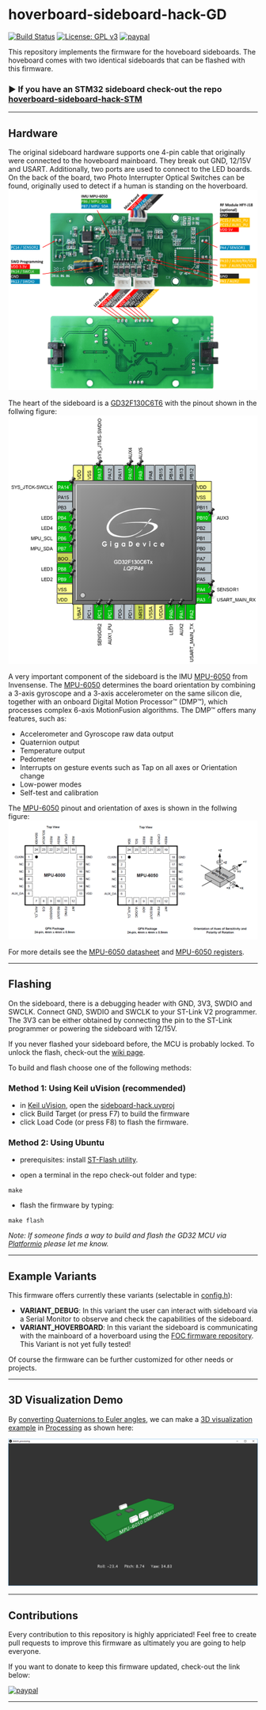 # hoverboard-sideboard-hack-GD

[![Build Status](https://travis-ci.com/EmanuelFeru/hoverboard-sideboard-hack-GD.svg?token=PqYy6QC9o8nDVwJPGmrv&branch=master)](https://travis-ci.com/EmanuelFeru/hoverboard-sideboard-hack-GD)
[![License: GPL v3](https://img.shields.io/badge/License-GPLv3-blue.svg)](https://www.gnu.org/licenses/gpl-3.0)
[![paypal](https://www.paypalobjects.com/en_US/i/btn/btn_donate_SM.gif)](https://www.paypal.com/cgi-bin/webscr?cmd=_donations&business=CU2SWN2XV9SCY&currency_code=EUR&source=url)

This repository implements the firmware for the hoveboard sideboards. The hoveboard comes with two identical sideboards that can be flashed with this firmware.

### ► If you have an STM32 sideboard check-out the repo [hoverboard-sideboard-hack-STM](link)

---
## Hardware

The original sideboard hardware supports one 4-pin cable that originally were connected to the hoveboard mainboard. They break out GND, 12/15V and USART. Additionally, two ports are used to connect to the LED boards. On the back of the board, two Photo Interrupter Optical Switches can be found, originally used to detect if a human is standing on the hoverboard.
![sideboard](/docs/pictures/sideboard_pinout.png)

The heart of the sideboard is a [GD32F130C6T6](/docs/GD32F130xx-Datasheet_Rev3.3.pdf) with the pinout shown in the follwing figure:
![MCU_pinout](/docs/pictures/MCU_pinout.png)

A very important component of the sideboard is the IMU [MPU-6050](https://www.invensense.com/products/motion-tracking/6-axis/mpu-6050/) from Invensense. The [MPU-6050](https://www.invensense.com/products/motion-tracking/6-axis/mpu-6050/) determines the board orientation by combining a 3-axis gyroscope and a 3-axis accelerometer on the same silicon die, together with an onboard Digital Motion Processor™ (DMP™), which processes complex 6-axis MotionFusion algorithms. The DMP™ offers many features, such as:
* Accelerometer and Gyroscope raw data output
* Quaternion output
* Temperature output
* Pedometer
* Interrupts on gesture events such as Tap on all axes or Orientation change
* Low-power modes
* Self-test and calibration

The [MPU-6050](https://www.invensense.com/products/motion-tracking/6-axis/mpu-6050/) pinout and orientation of axes is shown in the follwing figure:
![MPU6050_pinout](/docs/pictures/MPU6050_pinout.png)

For more details see the [MPU-6050 datasheet](/docs/1_MPU-6000-Datasheet.pdf) and [MPU-6050 registers](/docs/2_MPU-6000-Register-Map.pdf).

---
## Flashing 

On the sideboard, there is a debugging header with GND, 3V3, SWDIO and SWCLK. Connect GND, SWDIO and SWCLK to your ST-Link V2 programmer. The 3V3 can be either obtained by connecting the pin to the ST-Link programmer or powering the sideboard with 12/15V.

If you never flashed your sideboard before, the MCU is probably locked. To unlock the flash, check-out the [wiki page](link).

To build and flash choose one of the following methods:

### Method 1: Using Keil uVision (recommended)

- in [Keil uVision](https://www.keil.com/download/product/), open the [sideboard-hack.uvproj](/MDK-ARM/) 
- click Build Target (or press F7) to build the firmware
- click Load Code (or press F8) to flash the firmware.

### Method 2: Using Ubuntu

- prerequisites: install [ST-Flash utility](https://github.com/texane/stlink).

- open a terminal in the repo check-out folder and type:
```
make
```
- flash the firmware by typing:
```
make flash
```

*Note: If someone finds a way to build and flash the GD32 MCU via [Platformio](https://platformio.org/) please let me know.*


---
## Example Variants 

This firmware offers currently these variants (selectable in [config.h](/Inc/config.h)):
- **VARIANT_DEBUG**: In this variant the user can interact with sideboard via a Serial Monitor to observe and check the capabilities of the sideboard.
- **VARIANT_HOVERBOARD**: In this variant the sideboard is communicating with the mainboard of a hoverboard using the [FOC firmware repository](https://github.com/EmanuelFeru/hoverboard-firmware-hack-FOC). This Variant is not yet fully tested!

Of course the firmware can be further customized for other needs or projects.

---
## 3D Visualization Demo

By [converting Quaternions to Euler angles](https://en.wikipedia.org/wiki/Conversion_between_quaternions_and_Euler_angles), we can make a [3D visualization example](/docs/sketch_processing/sketch_processing.pde) in [Processing](https://processing.org/) as shown here:

![sketch_pic](/docs/pictures/sketch_processing_pic.png)


---
## Contributions

Every contribution to this repository is highly appriciated! Feel free to create pull requests to improve this firmware as ultimately you are going to help everyone. 

If you want to donate to keep this firmware updated, check-out the link below:

[![paypal](https://www.paypalobjects.com/en_US/NL/i/btn/btn_donateCC_LG.gif)](https://www.paypal.com/cgi-bin/webscr?cmd=_donations&business=CU2SWN2XV9SCY&currency_code=EUR&source=url)

---
